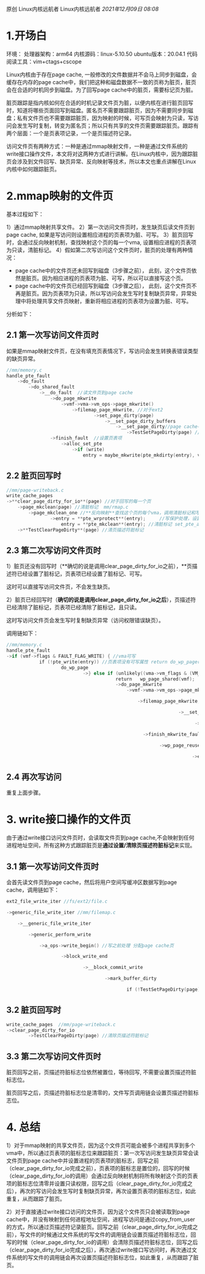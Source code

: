 
原创 Linux内核远航者 Linux内核远航者 _2021年12月09日 08:08_

# 1.开场白

环境：
处理器架构：arm64
内核源码：linux-5.10.50
ubuntu版本：20.04.1
代码阅读工具：vim+ctags+cscope

Linux内核由于存在page cache, 一般修改的文件数据并不会马上同步到磁盘，会缓存在内存的page cache中，我们把这种和磁盘数据不一致的页称为脏页，脏页会在合适的时机同步到磁盘。为了回写page cache中的脏页，需要标记页为脏。

脏页跟踪是指内核如何在合适的时机记录文件页为脏，以便内核在进行脏页回写时，知道将哪些页面回写到磁盘。匿名页不需要跟踪脏页，因为不需要同步到磁盘；私有文件页也不需要跟踪脏页，因为映射的时候，可写页会映射为只读，写访问会发生写时复制，转变为匿名页；所以只有共享的文件页需要跟踪脏页。跟踪有两个层面：一个是页表项记录，一个是页描述符记录。

访问文件页有两种方式：一种是通过mmap映射文件，一种是通过文件系统的write接口操作文件，本文将对这两种方式进行讲解。在Linux内核中，因为跟踪脏页会涉及到文件回写、缺页异常、反向映射等技术，所以本文也重点讲解在Linux内核中如何跟踪脏页。

# 2.mmap映射的文件页

基本过程如下：

1）通过mmap映射共享文件。
2）第一次访问文件页时，发生缺页后读文件页到page cache, 如果是写访问则设置相应进程的页表项为脏、可写。
3）脏页回写时，会通过反向映射机制，查找映射这个页的每一个vma, 设置相应进程的页表项为只读，清脏标记。
4）假如第二次写访问这个文件页时，脏页的处理有两种情况：

- page cache中的文件页还未回写到磁盘（3步骤之前）， 此刻，这个文件页依然是脏页。因为相应进程的页表项为脏、可写，所以可以直接写这个页。
- page cache中的文件页已经回写到磁盘（3步骤之后）， 此刻，这个文件页不再是脏页。因为页表项为只读，所以写访问会发生写时复制缺页异常，异常处理中将处理共享文件页映射，重新将相应进程的页表项为设置为脏、可写。

分析如下：

## 2.1 第一次写访问文件页时

如果是mmap映射文件页，在没有填充页表情况下，写访问会发生转换表错误类型的缺页异常。

```cpp
//mm/memory.c 
handle_pte_fault
    ->do_fault 
        ->do_shared_fault 
            ->__do_fault  //读文件页到page cache
                ->do_page_mkwrite 
                    ->vmf->vma->vm_ops->page_mkwrite() 
                        ->filemap_page_mkwrite, //对于ext2
                                ->set_page_dirty(page) 
                                    ->__set_page_dirty_buffers  
                                        ->__set_page_dirty//page cache中标记页为脏 
                                            ->TestSetPageDirty(page) //设置页描述符脏标记
                ->finish_fault  //设置页表项
                    ->alloc_set_pte
                        ->if (write) 
                            entry = maybe_mkwrite(pte_mkdirty(entry), vma) //设置页表项脏、可写
```

## 2.2 脏页回写时

```cpp
//mm/page-writeback.c 
write_cache_pages
->**clear_page_dirty_for_io**(page) //对于回写的每一个页
    ->page_mkclean(page) //清脏标记  mm/rmap.c 
        ->page_mkclean_one //**反向映射**查找这个页的每个vma，调用清脏标记和写保护处理
                ->entry = **pte_wrprotect**(entry);     //写保护处理，设置只读  
                    entry = **pte_mkclean**(entry); //清脏标记 set_pte_at(vma->vm_mm, address, pte, entry) //设置到页表项中
    ->**TestClearPageDirty**(page) //清页描述符脏标记
```

## 2.3 第二次写访问文件页时

1）脏页还没有回写时（\*\*确切的说是调用clear_page_dirty_for_io之前），\*\*页描述符已经设置了脏标记，页表项已经设置了脏标记、可写。

这时可以直接写访问文件页，不会发生缺页。

2）脏页已经回写时（**确切的说是调用clear_page_dirty_for_io之后**），页描述符已经清除了脏标记，页表项已经清除了脏标记，且只读。

这时写访问文件页会发生写时复制缺页异常（访问权限错误缺页）。

调用链如下：

```cpp
//mm/memory.c 
handle_pte_fault 
->if (vmf->flags & FAULT_FLAG_WRITE) { //vma可写
            if (!pte_write(entry)) //页表项没有可写属性 return do_wp_page(vmf) //写时复制缺页异常处理
                    do_wp_page 
                            ->} else if (unlikely((vma->vm_flags & (VM_WRITE|VM_SHARED)) == (VM_WRITE|VM_SHARED))) { //是共享可写的文件映射vma 
                                        return   wp_page_shared(vmf);
                                        ->do_page_mkwrite 
                                            ->vmf->vma->vm_ops->page_mkwrite()

                                                ->filemap_page_mkwrite, //对于ext2                                                              ->set_page_dirty(page)

                                                               ->__set_page_dirty_buffers  //page cache中标记页为脏 

                                                                     ->TestSetPageDirty(page) //设置页描述符脏标记

                                                  ->finish_mkwrite_fault

                                                        ->wp_page_reuse

                                                                    ->entry = maybe_mkwrite(pte_mkdirty(entry), vma) //重新设置页表项脏、可写
```

## 2.4 再次写访问

重复上面步骤。

# 3. write接口操作的文件页

由于通过write接口访问文件页时，会读取文件页到page cache,不会映射到任何进程地址空间，所有这种方式跟踪脏页是**通过设置/清除页描述符脏标记**来实现。

## 3.1 第一次写访问文件页时

会首先读文件页到page cache，然后将用户空间写缓冲区数据写到page cache，调用链如下：

```cpp
ext2_file_write_iter //fs/ext2/file.c 

->generic_file_write_iter //mm/filemap.c 

    ->__generic_file_write_iter 

        ->generic_perform_write 

            ->a_ops->write_begin() //写之前处理 分配page cache页                                               ->iov_iter_copy_from_user_atomic //户空间写缓冲区数据写到page cache页       -> a_ops->write_end() //写之后处理

                    ->block_write_end 

                            ->__block_commit_write

                                    ->mark_buffer_dirty

                                            if (!TestSetPageDirty(page)) {  //设置页描述符脏标记                                                        ->__set_page_dirty  //设置页为脏（设置页描述符脏标记）
```

## 3.2 脏页回写时

```cpp
write_cache_pages  //mm/page-writeback.c 
->clear_page_dirty_for_io 
        ->TestClearPageDirty(page) //清除页描述符脏标记
```

## 3.3 第二次写访问文件页时

脏页回写之前，页描述符脏标志位依然被置位，等待回写, 不需要设置页描述符脏标志位。

脏页回写之后，页描述符脏标志位是清零的，文件写页调用链会设置页描述符脏标志位。

# 4. 总结

1）对于mmap映射的共享文件页，因为这个文件页可能会被多个进程共享到多个vma中，所以通过页表项的脏标志位来跟踪脏页：第一次写访问发生缺页异常会读文件页到page cache中并设置进程的页表项的脏标志，回写之前（clear_page_dirty_for_io完成之前），页表项的脏标志是置位的，回写的时候（clear_page_dirty_for_io的调用）会通过反向映射机制将所有映射这个页的页表项的脏标志位清零并设置只读权限，回写之后（clear_page_dirty_for_io完成之后），再次的写访问会发生写时复制缺页异常，再次设置页表项的脏标志位，如此重复，从而跟踪了脏页。

2）对于直接通过write接口访问的文件页，因为这个文件页只会被读取到page cache中，并没有映射到任何进程地址空间，进程写访问是通过copy_from_user的方式，所以通过页描述符记录脏页。回写之前（clear_page_dirty_for_io完成之前），写文件的时候通过文件系统的写文件的调用链会设置页描述符脏标志位，回写的时候（clear_page_dirty_for_io的调用）会清除页描述符脏标志位，回写之后（clear_page_dirty_for_io完成之后），再次通过write接口写访问时，再次通过文件系统的写文件的调用链会再次设置页描述符脏标志位，如此重复，从而跟踪了脏页。
​
